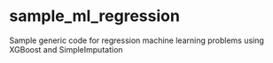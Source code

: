 # sample_ml_regression
Sample generic code for regression machine learning problems using XGBoost and SimpleImputation
